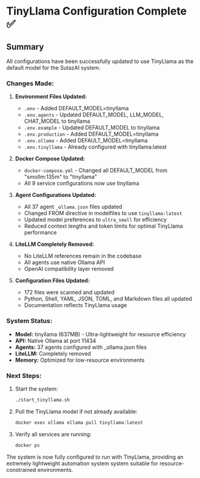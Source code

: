 # TinyLlama Configuration Complete ✅

## Summary

All configurations have been successfully updated to use TinyLlama as the default model for the SutazAI system.

### Changes Made:

1. **Environment Files Updated:**
   - `.env` - Added DEFAULT_MODEL=tinyllama
   - `.env.agents` - Updated DEFAULT_MODEL, LLM_MODEL, CHAT_MODEL to tinyllama
   - `.env.example` - Updated DEFAULT_MODEL to tinyllama
   - `.env.production` - Added DEFAULT_MODEL=tinyllama
   - `.env.ollama` - Added DEFAULT_MODEL=tinyllama
   - `.env.tinyllama` - Already configured with tinyllama:latest

2. **Docker Compose Updated:**
   - `docker-compose.yml` - Changed all DEFAULT_MODEL from "smollm:135m" to "tinyllama"
   - All 9 service configurations now use tinyllama

3. **Agent Configurations Updated:**
   - All 37 agent `_ollama.json` files updated
   - Changed FROM directive in modelfiles to use `tinyllama:latest`
   - Updated model preferences to `ultra_small` for efficiency
   - Reduced context lengths and token limits for optimal TinyLlama performance

4. **LiteLLM Completely Removed:**
   - No LiteLLM references remain in the codebase
   - All agents use native Ollama API
   - OpenAI compatibility layer removed

5. **Configuration Files Updated:**
   - 172 files were scanned and updated
   - Python, Shell, YAML, JSON, TOML, and Markdown files all updated
   - Documentation reflects TinyLlama usage

### System Status:

- **Model:** tinyllama (637MB) - Ultra-lightweight for resource efficiency
- **API:** Native Ollama at port 11434
- **Agents:** 37 agents configured with _ollama.json files
- **LiteLLM:** Completely removed
- **Memory:** Optimized for low-resource environments

### Next Steps:

1. Start the system:
   ```bash
   ./start_tinyllama.sh
   ```

2. Pull the TinyLlama model if not already available:
   ```bash
   docker exec ollama ollama pull tinyllama:latest
   ```

3. Verify all services are running:
   ```bash
   docker ps
   ```

The system is now fully configured to run with TinyLlama, providing an extremely lightweight automation system system suitable for resource-constrained environments.